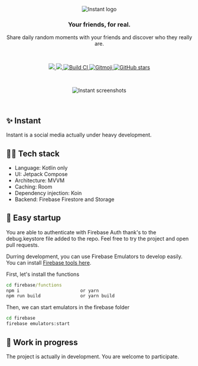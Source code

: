 <p align="center">
    <img src="https://firebasestorage.googleapis.com/v0/b/instant-ebf.appspot.com/o/github%2Finstant-light-corner-background.png?alt=media&token=390f7718-13cc-41b0-9e5e-575a1be0504a" alt="Instant logo" />
</p>
<h3 align="center">Your friends, for real.</h3>
<p align="center">Share daily random moments with your friends and discover who they really are.</p>

<br />

<p align="center">
    <a href = "https://developer.android.com/jetpack/androidx/versions/all-channel">
      <img src = "https://img.shields.io/badge/Jetpack%20Compose-1.3.0-rc01-brightgreen" />
    </a>
    <a href = "https://img.shields.io/badge/Kotlin-100%25-blueviolet">
      <img src = "https://img.shields.io/badge/Kotlin-100%25-blueviolet" />
    </a>
    <a href="https://github.com/EBfVince/Instant/actions/workflows/main.yml">
        <img src="https://github.com/EBfVince/Instant/actions/workflows/main.yml/badge.svg" alt="Build CI">
    </a>
    <a href="https://gitmoji.dev">
        <img src="https://img.shields.io/badge/gitmoji-%20😜%20😍-FFDD67.svg" alt="Gitmoji">
    </a>
    <a href="https://github.com/EBfVince/Instant/stargazers">
        <img alt="GitHub stars" src="https://img.shields.io/github/stars/EBfVince/Instant">
    </a>
</p>

<br />

<p align="center">
    <img src="https://firebasestorage.googleapis.com/v0/b/instant-ebf.appspot.com/o/github%2Finstant-intro-image.png?alt=media&token=9226b230-ae2d-427f-8dde-fdeab2f151fb" alt="Instant screenshots" />
</p>

<br />

## ✨ Instant
Instant is a social media actually under heavy development.

## 🧑‍💻 Tech stack
- Language: Kotlin only
- UI: Jetpack Compose
- Architecture: MVVM
- Caching: Room
- Dependency injection: Koin
- Backend: Firebase Firestore and Storage

## 🚀 Easy startup
You are able to authenticate with Firebase Auth thank's to the debug.keystore file added to the repo. Feel free to try the project and open pull requests.


Durring development, you can use Firebase Emulators to develop easily.
You can install [Firebase tools here](https://firebase.google.com/docs/cli#install_the_firebase_cli).

First, let's install the functions
```cmd
cd firebase/functions
npm i                       or yarn
npm run build               or yarn build
```

Then, we can start emulators in the firebase folder
```cmd
cd firebase
firebase emulators:start
```

## 🚧 Work in progress
The project is actually in development. You are welcome to participate.
